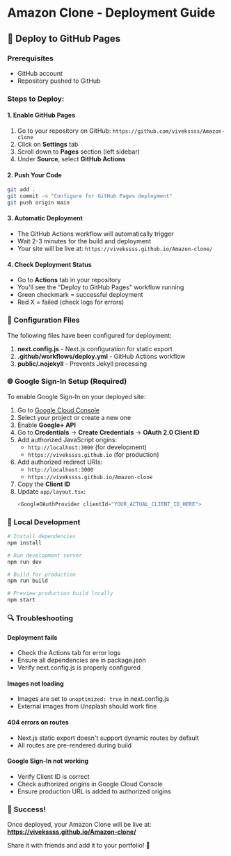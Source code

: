 # Amazon Clone - Deployment Guide

## 🚀 Deploy to GitHub Pages

### Prerequisites
- GitHub account
- Repository pushed to GitHub

### Steps to Deploy:

#### 1. Enable GitHub Pages
1. Go to your repository on GitHub: `https://github.com/vivekssss/Amazon-clone`
2. Click on **Settings** tab
3. Scroll down to **Pages** section (left sidebar)
4. Under **Source**, select **GitHub Actions**

#### 2. Push Your Code
```bash
git add .
git commit -m "Configure for GitHub Pages deployment"
git push origin main
```

#### 3. Automatic Deployment
- The GitHub Actions workflow will automatically trigger
- Wait 2-3 minutes for the build and deployment
- Your site will be live at: `https://vivekssss.github.io/Amazon-clone/`

#### 4. Check Deployment Status
- Go to **Actions** tab in your repository
- You'll see the "Deploy to GitHub Pages" workflow running
- Green checkmark = successful deployment
- Red X = failed (check logs for errors)

### 🔧 Configuration Files

The following files have been configured for deployment:

1. **next.config.js** - Next.js configuration for static export
2. **.github/workflows/deploy.yml** - GitHub Actions workflow
3. **public/.nojekyll** - Prevents Jekyll processing

### 🌐 Google Sign-In Setup (Required)

To enable Google Sign-In on your deployed site:

1. Go to [Google Cloud Console](https://console.cloud.google.com/)
2. Select your project or create a new one
3. Enable **Google+ API**
4. Go to **Credentials** → **Create Credentials** → **OAuth 2.0 Client ID**
5. Add authorized JavaScript origins:
   - `http://localhost:3000` (for development)
   - `https://vivekssss.github.io` (for production)
6. Add authorized redirect URIs:
   - `http://localhost:3000`
   - `https://vivekssss.github.io/Amazon-clone`
7. Copy the **Client ID**
8. Update `app/layout.tsx`:
   ```typescript
   <GoogleOAuthProvider clientId="YOUR_ACTUAL_CLIENT_ID_HERE">
   ```

### 📝 Local Development

```bash
# Install dependencies
npm install

# Run development server
npm run dev

# Build for production
npm run build

# Preview production build locally
npm start
```

### 🔍 Troubleshooting

#### Deployment fails
- Check the Actions tab for error logs
- Ensure all dependencies are in package.json
- Verify next.config.js is properly configured

#### Images not loading
- Images are set to `unoptimized: true` in next.config.js
- External images from Unsplash should work fine

#### 404 errors on routes
- Next.js static export doesn't support dynamic routes by default
- All routes are pre-rendered during build

#### Google Sign-In not working
- Verify Client ID is correct
- Check authorized origins in Google Cloud Console
- Ensure production URL is added to authorized origins

### 🎉 Success!

Once deployed, your Amazon Clone will be live at:
**https://vivekssss.github.io/Amazon-clone/**

Share it with friends and add it to your portfolio! 🚀
